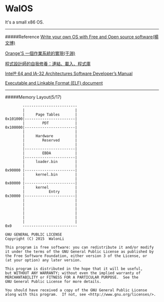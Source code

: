 # WalOS

It's a small x86 OS.


----

#####Reference
[Write your own OS with Free and Open source software(楊文博)](http://share.solrex.cn/WriteOS/)

[Orange'S 一個作業系統的實現(于淵)](http://forrestyu.net/)

[程式設計師的自我修養：連結、載入、程式庫](http://www.books.com.tw/products/0010456858)

[Intel® 64 and IA-32 Architectures Software Developer’s Manual](http://www.intel.com/content/www/us/en/processors/architectures-software-developer-manuals.html)

[Executable and Linkable Format (ELF) document](http://flint.cs.yale.edu/cs422/doc/ELF_Format.pdf)

----

#####Memory Layout(5/17)
```
        -------------------------
        |                       |        
        |     Page Tables       |
0x101000|-----------------------|
        |        PDT            |
0x100000|-----------------------|
        |                       |
        |     Hardware          |        
        |        Reserved       |
        |                       |
        |-----------------------|        
        |        EBDA           |
        |-----------------------|
        |     loader.bin        |        
        |                       |
0x90000 |-----------------------|
        |     kernel.bin        |        
        |                       |
0x80000 |-----------------------|
        |     kernel            |        
        |           Entry       |
0x30000 |-----------------------|
        |                       |        
        |                       |
        |                       |        
        |                       |
        |                       |        
        |                       |
0x0     -------------------------
```

```
GNU GENERAL PUBLIC LICENSE
Copyright (C) 2015  WalonLi

This program is free software: you can redistribute it and/or modify
it under the terms of the GNU General Public License as published by
the Free Software Foundation, either version 3 of the License, or
(at your option) any later version.

This program is distributed in the hope that it will be useful,
but WITHOUT ANY WARRANTY; without even the implied warranty of
MERCHANTABILITY or FITNESS FOR A PARTICULAR PURPOSE.  See the
GNU General Public License for more details.

You should have received a copy of the GNU General Public License
along with this program.  If not, see <http://www.gnu.org/licenses/>.
```
